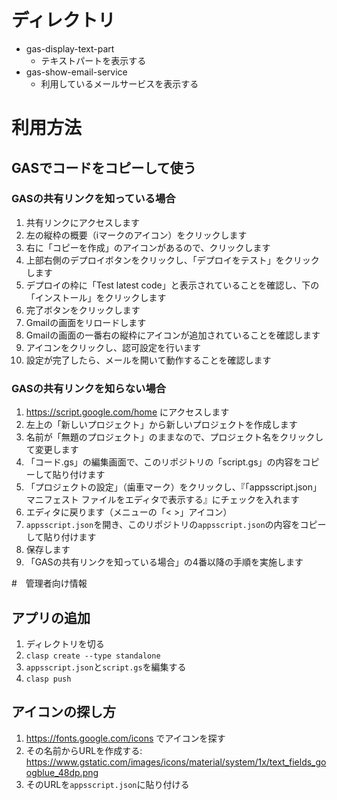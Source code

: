 # ディレクトリ
- gas-display-text-part
  - テキストパートを表示する
- gas-show-email-service
  - 利用しているメールサービスを表示する

# 利用方法
## GASでコードをコピーして使う
### GASの共有リンクを知っている場合
1. 共有リンクにアクセスします
1. 左の縦枠の概要（iマークのアイコン）をクリックします
1. 右に「コピーを作成」のアイコンがあるので、クリックします
1. 上部右側のデプロイボタンをクリックし、「デプロイをテスト」をクリックします
1. デプロイの枠に「Test latest code」と表示されていることを確認し、下の「インストール」をクリックします
1. 完了ボタンをクリックします
1. Gmailの画面をリロードします
1. Gmailの画面の一番右の縦枠にアイコンが追加されていることを確認します
1. アイコンをクリックし、認可設定を行います
1. 設定が完了したら、メールを開いて動作することを確認します

### GASの共有リンクを知らない場合
1. https://script.google.com/home にアクセスします
1. 左上の「新しいプロジェクト」から新しいプロジェクトを作成します
1. 名前が「無題のプロジェクト」のままなので、プロジェクト名をクリックして変更します
1. 「コード.gs」の編集画面で、このリポジトリの「script.gs」の内容をコピーして貼り付けます
1. 「プロジェクトの設定」（歯車マーク）をクリックし、『「appsscript.json」マニフェスト ファイルをエディタで表示する』にチェックを入れます
1. エディタに戻ります（メニューの「< >」アイコン）
1. `appsscript.json`を開き、このリポジトリの`appsscript.json`の内容をコピーして貼り付けます
1. 保存します
1. 「GASの共有リンクを知っている場合」の4番以降の手順を実施します

#　管理者向け情報
## アプリの追加
1. ディレクトリを切る
1. `clasp create --type standalone`
1. `appsscript.json`と`script.gs`を編集する
1. `clasp push`
## アイコンの探し方
1. https://fonts.google.com/icons でアイコンを探す
1. その名前からURLを作成する: https://www.gstatic.com/images/icons/material/system/1x/text_fields_googblue_48dp.png
1. そのURLを`appsscript.json`に貼り付ける